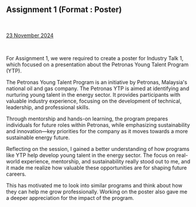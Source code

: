 <html>
  <body>
    <!--Contents-->
    <h2 id="Title">Assignment 1 (Format : Poster) </h2><br>
    <p><u>23 November 2024</u></p>
    <div>
      <br>
      <p>For Assignment 1, we were required to create a poster for Industry Talk 1, which focused on a presentation about the Petronas Young Talent Program (YTP).</p>
      <p>The Petronas Young Talent Program is an initiative by Petronas, Malaysia's national oil and gas company. The Petronas YTP is aimed at identifying and nurturing young talent in the energy sector. It provides participants with valuable industry experience, focusing on the development of technical, leadership, and professional skills.</p>
      <p>Through mentorship and hands-on learning, the program prepares individuals for future roles within Petronas, while emphasizing sustainability and innovation—key priorities for the company as it moves towards a more sustainable energy future.</p>
      <p>Reflecting on the session, I gained a better understanding of how programs like YTP help develop young talent in the energy sector. The focus on real-world experience, mentorship, and sustainability really stood out to me, and it made me realize how valuable these opportunities are for shaping future careers.</p>
      <p>This has motivated me to look into similar programs and think about how they can help me grow professionally. Working on the poster also gave me a deeper appreciation for the impact of the program.</p>
    </div>
  </body>
</html>
